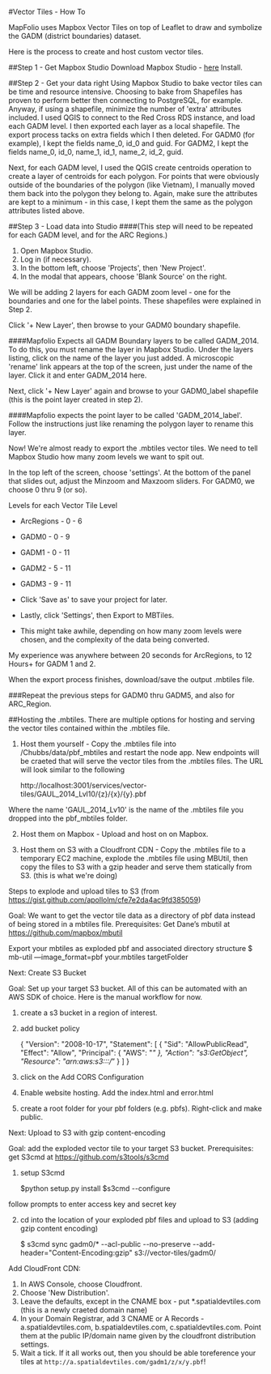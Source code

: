 #Vector Tiles - How To

MapFolio uses Mapbox Vector Tiles on top of Leaflet to draw and symbolize the GADM (district boundaries) dataset.

Here is the process to create and host custom vector tiles.

##Step 1 - Get Mapbox Studio
Download Mapbox Studio - [here](https://www.mapbox.com/mapbox-studio/#darwin)
Install.

##Step 2 - Get your data right
Using Mapbox Studio to bake vector tiles can be time and resource intensive.  Choosing to bake from Shapefiles has proven to perform better then connecting to PostgreSQL, for example.
Anyway, if using a shapefile, minimize the number of 'extra' attributes included.
I used QGIS to connect to the Red Cross RDS instance, and load each GADM level.
I then exported each layer as a local shapefile.
The export process tacks on extra fields which I then deleted.
For GADM0 (for example), I kept the fields name_0, id_0 and guid.
For GADM2, I kept the fields name_0, id_0, name_1, id_1, name_2, id_2, guid.

Next, for each GADM level, I used the QGIS create centroids operation to create a layer of centroids for each polygon.
For points that were obviously outside of the boundaries of the polygon (like Vietnam), I manually moved them back into the polygon they belong to.
Again, make sure the attributes are kept to a minimum - in this case, I kept them the same as the polygon attributes listed above.

##Step 3 - Load data into Studio
####(This step will need to be repeated for each GADM level, and for the ARC Regions.)

1. Open Mapbox Studio.
2. Log in (if necessary).
3. In the bottom left, choose 'Projects', then 'New Project'.
4. In the modal that appears, choose 'Blank Source' on the right.

We will be adding 2 layers for each GADM zoom level - one for the boundaries and one for the label points.
These shapefiles were explained in Step 2.

Click '+ New Layer', then browse to your GADM0 boundary shapefile.

####Mapfolio Expects all GADM Boundary layers to be called GADM_2014.  
To do this, you must rename the layer in Mapbox Studio.  Under the layers listing, click on the name of the layer you just added.
A microscopic 'rename' link appears at the top of the screen, just under the name of the layer.  Click it and enter GADM_2014 here.

Next, click '+ New Layer' again and browse to your GADM0_label shapefile (this is the point layer created in step 2).

####Mapfolio expects the point layer to be called 'GADM_2014_label'.  Follow the instructions just like renaming the polygon layer to rename this layer.

Now!  We're almost ready to export the .mbtiles vector tiles.  We need to tell Mapbox Studio how many zoom levels we want to spit out.

In the top left of the screen, choose 'settings'.  At the bottom of the panel that slides out, adjust the Minzoom and Maxzoom sliders.  For GADM0, we choose 0 thru 9 (or so).

Levels for each Vector Tile Level
* ArcRegions - 0 - 6
* GADM0 - 0 - 9
* GADM1 - 0 - 11
* GADM2 - 5 - 11
* GADM3 - 9 - 11


* Click 'Save as' to save your project for later.
* Lastly, click 'Settings', then Export to MBTiles.
* This might take awhile, depending on how many zoom levels were chosen, and the complexity of the data being converted.

My experience was anywhere between 20 seconds for ArcRegions, to 12 Hours+ for GADM 1 and 2.

When the export process finishes, download/save the output .mbtiles file.

###Repeat the previous steps for GADM0 thru GADM5, and also for ARC_Region.


##Hosting the .mbtiles.
There are multiple options for hosting and serving the vector tiles contained within the .mbtiles file.

1) Host them yourself - Copy the .mbtiles file into /Chubbs/data/pbf_mbtiles and restart the node app.  New endpoints will be craeted that will serve the vector tiles from the .mbtiles files.
   The URL will look similar to the following
    
    http://localhost:3001/services/vector-tiles/GAUL_2014_Lvl10/{z}/{x}/{y}.pbf
    
Where the name 'GAUL_2014_Lv10' is the name of the .mbtiles file you dropped into the pbf_mbtiles folder.

2) Host them on Mapbox - Upload and host on on Mapbox.

3) Host them on S3 with a Cloudfront CDN - Copy the .mbtiles file to a temporary EC2 machine, explode the .mbtiles file using MBUtil, then copy the files to S3 with a gzip header and serve them statically from S3. (this is what we're doing)

Steps to explode and upload tiles to S3 (from https://gist.github.com/apollolm/cfe7e2da4ac9fd385059)
 
Goal: We want to get the vector tile data as a directory of pbf data instead of being stored in a mbtiles file.
Prerequisites: Get Dane’s mbutil at https://github.com/mapbox/mbutil
 
Export your mbtiles as exploded pbf and associated directory structure
    $ mb-util —image_format=pbf your.mbtiles targetFolder
 
Next: Create S3 Bucket
 
Goal: Set up your target S3 bucket.  All of this can be automated with an AWS SDK of choice.  Here is the manual workflow for now.
 
1. create a s3 bucket in a region of interest.
2. add bucket policy 


    {
        "Version": "2008-10-17",
        "Statement": [
            {
                "Sid": "AllowPublicRead",
                "Effect": "Allow",
                "Principal": {
                    "AWS": "*"
                },
                "Action": "s3:GetObject",
                "Resource": "arn:aws:s3:::<name of bucket>/*”
            }
        ]
    }
    
3. click on the Add CORS Configuration
4. Enable website hosting.  Add the index.html and error.html
5. create a root folder for your pbf folders (e.g. pbfs). Right-click and make public.

Next: Upload to S3 with gzip content-encoding
 
Goal: add the exploded vector tile to your target S3 bucket.
Prerequisites:  get S3cmd at https://github.com/s3tools/s3cmd
 
1. setup S3cmd
 
 
    $python setup.py install
    $s3cmd --configure
    
follow prompts to enter access key and secret key
 
2. cd into the location of your exploded pbf files and upload to S3 (adding gzip content encoding)
 
 
    $ s3cmd sync gadm0/* --acl-public --no-preserve --add-header="Content-Encoding:gzip" s3://vector-tiles/gadm0/
 
Add CloudFront CDN:

1. In AWS Console, choose Cloudfront.
2. Choose 'New Distribution'.
3. Leave the defaults, except in the CNAME box - put *.spatialdevtiles.com (this is a newly craeted domain name) 
4. In your Domain Registrar, add 3 CNAME or A Records - a.spatialdevtiles.com, b.spatialdevtiles.com, c.spatialdevtiles.com.  Point them at the public IP/domain name given by the cloudfront distribution settings.
5. Wait a tick.  If it all works out, then you should be able toreference your tiles at `http://a.spatialdevtiles.com/gadm1/z/x/y.pbf`!

    


